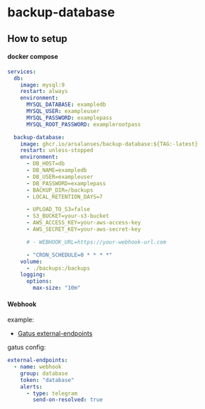 # backup-database

## How to setup

#### docker compose 
```yml
services:
  db:
    image: mysql:9
    restart: always
    environment:
      MYSQL_DATABASE: exampledb
      MYSQL_USER: exampleuser
      MYSQL_PASSWORD: examplepass
      MYSQL_ROOT_PASSWORD: examplerootpass

  backup-database:
    image: ghcr.io/arsalanses/backup-database:${TAG:-latest}
    restart: unless-stopped
    environment:
      - DB_HOST=db
      - DB_NAME=exampledb
      - DB_USER=exampleuser
      - DB_PASSWORD=examplepass
      - BACKUP_DIR=/backups
      - LOCAL_RETENTION_DAYS=7

      - UPLOAD_TO_S3=false
      - S3_BUCKET=your-s3-bucket
      - AWS_ACCESS_KEY=your-aws-access-key
      - AWS_SECRET_KEY=your-aws-secret-key

      # - WEBHOOK_URL=https://your-webhook-url.com

      - "CRON_SCHEDULE=0 * * * *"
    volume:
      - ./backups:/backups
    logging:
      options:
        max-size: "10m"
```

#### Webhook

example:
- [Gatus external-endpoints](https://github.com/TwiN/gatus/tree/master#external-endpoints)

gatus config:
```yml
external-endpoints:
  - name: webhook
    group: database
    token: "database"
    alerts:
      - type: telegram
        send-on-resolved: true
```
